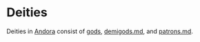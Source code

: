 # Deities

Deities in [Andora](andora.md) consist of [gods](gods.md), [demigods.md](demigods.md), and [patrons.md](patrons.md).
